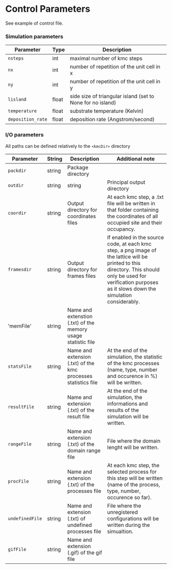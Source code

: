 
# Control Parameters

See example of control file. 

### Simulation parameters
Parameter | Type | Description
--- | --- | ---
`nsteps`| int  | maximal number of kmc steps
`nx`| int  | number of repetition of the unit cell in x
`ny`| int  | number of repetition of the unit cell in y
`lisland`| float | side size of triangular island (set to None for no island)
`temperature`| float | substrate temperature (Kelvin)
`deposition_rate`| float | deposition rate (Angstrom/second)

### I/O parameters 
All paths can be defined relatively to the `<kmcDir>` directory

Parameter | String | Description| Additional note
--- | --- | --- | ---
`packdir`| string | Package directory |
`outdir`| string| string | Principal output directory| Directory containing all output files.
`coordir`| string |  Output directory for coordinates files | At each kmc step, a .txt file will be written in that folder containing the coordinates of all occupied site and their occupancy. 
`framesdir`| string | Output directory for frames files | If enabled in the source code, at each kmc step, a png image of the lattice will be printed to this directory. This should only be used for verification purposes as it slows down the simulation considerably.
'memFile' | string | Name and extenstion (.txt) of the memory usage statistic file |
`statsFile `| string | Name and extension (.txt) of the kmc processes statistics file| At the end of the simulation, the statistic of the kmc processes (name, type, number and occurence in %) will be written.
`resultFile `| string | Name and extension (.txt) of the result file| At the end of the simulation, the informations and results of the simulation will be written. 
`rangeFile` | string | Name and extension (.txt) of the domain range file |File  where the domain lenght will be written.
`procFile` | string | Name and extension (.txt) of the processes file | At each kmc step, the selected process for this step will be written (name of the process, type, number, occurence so far).
`undefinedFile` | string | Name and extension (.txt) of undefined processes file |File where the unregistered configurations will be written during the simualtion.
`gifFile` | string | Name and extension (.gif) of the gif file| 
